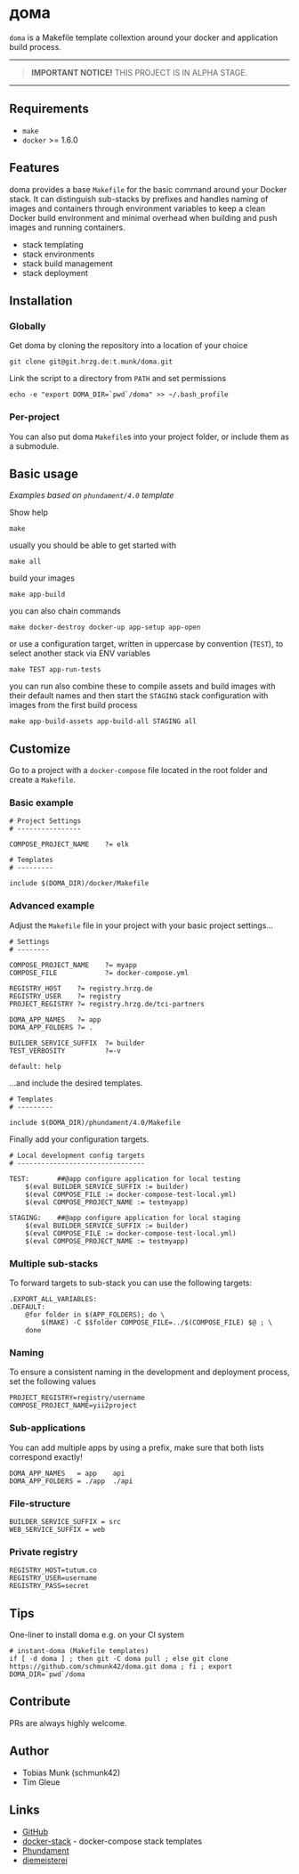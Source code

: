 # дома

`doma` is a Makefile template collextion around your docker and application build process.


---

> **IMPORTANT NOTICE!** THIS PROJECT IS IN ALPHA STAGE.

---

Requirements
------------

- `make`
- `docker` >= 1.6.0

Features
--------

doma provides a base `Makefile` for the basic command around your Docker stack.
It can distinguish sub-stacks by prefixes and handles naming of images and containers through
environment variables to keep a clean Docker build environment and minimal overhead when building
and push images and running containers.

- stack templating
- stack environments
- stack build management
- stack deployment

Installation
------------

### Globally

Get doma by cloning the repository into a location of your choice

    git clone git@git.hrzg.de:t.munk/doma.git

Link the script to a directory from `PATH` and set permissions    
    
    echo -e "export DOMA_DIR=`pwd`/doma" >> ~/.bash_profile

### Per-project

You can also put doma `Makefile`s into your project folder, or include them as a submodule.


Basic usage
-----------

*Examples based on `phundament/4.0` template*

Show help

    make

usually you should be able to get started with
       
    make all

build your images

    make app-build
    
you can also chain commands    
    
    make docker-destroy docker-up app-setup app-open
    
or use a configuration target, written in uppercase by convention (`TEST`), to select another stack via ENV variables
    
    make TEST app-run-tests

you can run also combine these to compile assets and build images with their default names and then start the `STAGING` stack configuration with images from the first build process

    make app-build-assets app-build-all STAGING all


Customize
---------

Go to a project with a `docker-compose` file located in the root folder and create a `Makefile`.

### Basic example
    
    # Project Settings
    # ----------------
    
    COMPOSE_PROJECT_NAME    ?= elk
    
    # Templates
    # ---------
    
    include $(DOMA_DIR)/docker/Makefile


### Advanced example    
    
Adjust the `Makefile` file in your project with your basic project settings...

    # Settings
    # --------
    
    COMPOSE_PROJECT_NAME    ?= myapp
    COMPOSE_FILE            ?= docker-compose.yml

    REGISTRY_HOST	 ?= registry.hrzg.de
    REGISTRY_USER	 ?= registry
    PROJECT_REGISTRY ?= registry.hrzg.de/tci-partners
    
    DOMA_APP_NAMES   ?= app
    DOMA_APP_FOLDERS ?= .
    
    BUILDER_SERVICE_SUFFIX 	?= builder
    TEST_VERBOSITY			?=-v
    
    default: help

...and include the desired templates.    
    
    # Templates
    # ---------
    
    include $(DOMA_DIR)/phundament/4.0/Makefile

Finally add your configuration targets.    
    
    # Local development config targets
    # --------------------------------
    
    TEST:		##@app configure application for local testing
    	$(eval BUILDER_SERVICE_SUFFIX := builder)
    	$(eval COMPOSE_FILE := docker-compose-test-local.yml)
    	$(eval COMPOSE_PROJECT_NAME := testmyapp)

    STAGING:	##@app configure application for local staging
        $(eval BUILDER_SERVICE_SUFFIX := builder)
        $(eval COMPOSE_FILE := docker-compose-test-local.yml)
        $(eval COMPOSE_PROJECT_NAME := testmyapp)

### Multiple sub-stacks

To forward targets to sub-stack you can use the following targets:

```
.EXPORT_ALL_VARIABLES:
.DEFAULT:
	@for folder in $(APP_FOLDERS); do \
		$(MAKE) -C $$folder COMPOSE_FILE=../$(COMPOSE_FILE) $@ ; \
	done
```

### Naming

To ensure a consistent naming in the development and deployment process, set the following values

```
PROJECT_REGISTRY=registry/username
COMPOSE_PROJECT_NAME=yii2project
```

### Sub-applications

You can add multiple apps by using a prefix, make sure that both lists correspond exactly!

```
DOMA_APP_NAMES   = app    api     
DOMA_APP_FOLDERS = ./app  ./api
```

### File-structure

```
BUILDER_SERVICE_SUFFIX = src
WEB_SERVICE_SUFFIX = web
```

### Private registry

```
REGISTRY_HOST=tutum.co
REGISTRY_USER=username
REGISTRY_PASS=secret
```

Tips
----

One-liner to install doma e.g. on your CI system

    # instant-doma (Makefile templates)
    if [ -d doma ] ; then git -C doma pull ; else git clone https://github.com/schmunk42/doma.git doma ; fi ; export DOMA_DIR=`pwd`/doma

Contribute
----------

PRs are always highly welcome.

Author
------
    
- Tobias Munk (schmunk42)
- Tim Gleue

Links
-----
    
- [GitHub](https://github.com/schmunk42/doma)
- [docker-stack](https://github.com/neam/docker-stack) - docker-compose stack templates 
- [Phundament](http://phundament.com)
- [diemeisterei](http://diemeisterei.de)

